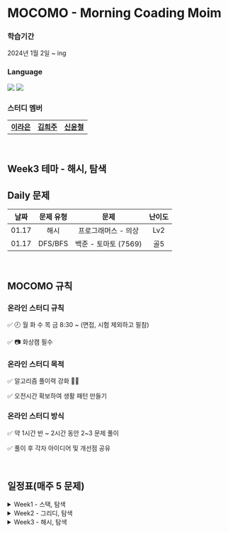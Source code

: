 # MOCOMO - Morning Coading Moim
### 학습기간
2024년 1월 2일 ~ ing

### Language
<img src="https://img.shields.io/badge/Java-007396.svg?&style=for-the-badge&logo=Java&logoColor=white"> <img src="https://img.shields.io/badge/python-007396.svg?&style=for-the-badge&logo=Java&logoColor=white"> 
### 스터디 멤버
<table>
  <tr>
    <td align="center"><a href="https://github.com/raeunlee"><b>이라은</b></a></td>
    <td align="center"><a href="https://github.com/hejoo345"><b>김희주</b></a></td>
    <td align="center"><a href="https://github.com/syc98syc"><b>신윤철</b></a></td>
  </tr>
</table>
<br/>

## Week3 테마 - 해시, 탐색
## Daily 문제

| 날짜 | 문제 유형 | 문제 | 난이도 |
|:---:|:---:|:---:|:---:|
| 01.17| 해시 | 프로그래머스 - 의상 | Lv2 |
| 01.17| DFS/BFS | 백준 - 토마토 (7569) | 골5 |

<br/>

## MOCOMO 규칙
### 온라인 스터디 규칙

✅ 🕗 월 화 수 목 금 8:30 ~ (면접, 시험 제외하고 필참)

✅ 📷 화상캠 필수

### 온라인 스터디 목적

✅ 알고리즘 풀이력 강화 💪🏻

✅ 오전시간 확보하여 생활 패턴 만들기

### 온라인 스터디 방식

✅ 약 1시간 반 ~ 2시간 동안 2~3 문제 풀이

✅ 풀이 후 각자 아이디어 및 개선점 공유

<br/>

## 일정표(매주 5 문제)
<details>
  <summary> Week1 - 스택, 탐색 </summary>

| 날짜 | 문제 유형 | 문제 | 난이도 |
|:---:|:---:|:---:|:---:|
| 01.02| 스택/큐 | 프로그래머스 - 같은 숫자는 싫어 | Lv1 |
| 01.02| 완전탐색 | 프로그래머스 - 소수 찾기 | Lv2 |
| 01.03| 스택/큐 | 프로그래머스 - 기능개발 | Lv2 |
| 01.03| 완전탐색 | 프로그래머스 - 카펫 | Lv2 |
| 01.03| 완전탐색 | 프로그래머스 - 피로도 | Lv2 |
| 01.04| DFS/BFS | 프로그래머스 - 네트워크 | Lv2 |
| 01.04| 이분탐색 | 프로그래머스 - 입국심사 | Lv3 |
| 01.05| 이분탐색 | 프로그래머스 - 징검다리 | Lv4 |
| 01.05| DP | 프로그래머스 - 정수삼각형 | Lv3 |
| 01.05| 스택/큐 | 프로그래머스 - 프로세스 | Lv2 |



  </details>

<details>
  <summary> Week2 - 그리디, 탐색 </summary>

| 날짜 | 문제 유형 | 문제 | 난이도 |
|:---:|:---:|:---:|:---:|
| 01.08| DFS/BFS  | 프로그래머스 - 게임 맵 최단거리 | Lv2 |
| 01.08| DFS/BFS  | 프로그래머스 - 단어변환 | Lv2 |
| 01.08| DFS/BFS  | 프로그래머스 - 타겟넘버 | Lv2 |
| 01.09| 그리디  | 프로그래머스 - 큰 수 만들기 | Lv2 |
| 01.09| DFS/BFS  | 프로그래머스 - 전력망 둘로나누기 | Lv2 |
| 01.10| 힙  | 프로그래머스 - 더 맵게 | Lv2 |
| 01.10| 그래프  | 프로그래머스 - 가장 먼 노드 | Lv3 |
| 01.11| 스택/큐  | 프로그래머스 - 주식/가격 | Lv2 |
| 01.11| 그리디  | 프로그래머스 - 구명보트 | Lv2 |

</details>

<details>
  <summary> Week3 - 해시, 탐색 </summary>

| 날짜 | 문제 유형 | 문제 | 난이도 |
|:---:|:---:|:---:|:---:|
| 01.16| 해시 | 프로그래머스 - 완주하지 못한 선수 | Lv1 |
| 01.16| DFS/BFS | 백준 - 토마토 (7576) | 골5 |


  </details>
<br/>
